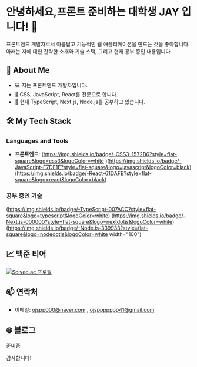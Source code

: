 # 안녕하세요,프론트 준비하는 대학생 JAY 입니다! 👋

프론트엔드 개발자로서 아름답고 기능적인 웹 애플리케이션을 만드는 것을 좋아합니다. 아래는 저에 대한 간략한 소개와 기술 스택, 그리고 현재 공부 중인 내용입니다.

## 🚀 About Me

- 💻 저는 프론트엔드 개발자입니다.
- 🎨 CSS, JavaScript, React를 전문으로 합니다.
- 🌱 현재 TypeScript, Next.js, Node.js를 공부하고 있습니다.

## 🛠️ My Tech Stack

### Languages and Tools

- **프론트엔드**: 
 (https://img.shields.io/badge/-CSS3-1572B6?style=flat-square&logo=css3&logoColor=white )(https://img.shields.io/badge/-JavaScript-F7DF1E?style=flat-square&logo=javascript&logoColor=black)(https://img.shields.io/badge/-React-61DAFB?style=flat-square&logo=react&logoColor=black)

### 공부 중인 기술

(https://img.shields.io/badge/-TypeScript-007ACC?style=flat-square&logo=typescript&logoColor=white) (https://img.shields.io/badge/-Next.js-000000?style=flat-square&logo=nextdotjs&logoColor=white)(https://img.shields.io/badge/-Node.js-339933?style=flat-square&logo=nodedotjs&logoColor=white width="100")

## 📈 백준 티어

[![Solved.ac
프로필](http://mazassumnida.wtf/api/v2/generate_badge?boj=ojspp41)](https://solved.ac/ojspp41)

## 📫 연락처

- 이메일: ojspp000@naver.com , ojsppppppp41@gmail.com

## 🌐 블로그
준비중 

감사합니다!
